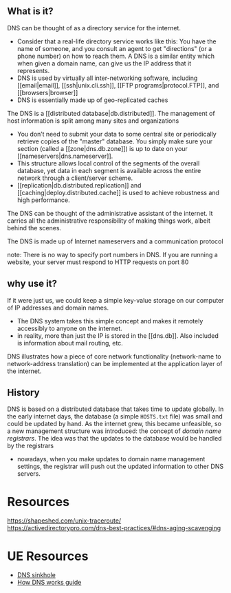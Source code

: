 
## What is it?
DNS can be thought of as a directory service for the internet.
- Consider that a real-life directory service works like this: You have the name of someone, and you consult an agent to get "directions" (or a phone number) on how to reach them. A DNS is a similar entity which when given a domain name, can give us the IP address that it represents.
- DNS is used by virtually all inter-networking software, including [[email|email]], [[ssh|unix.cli.ssh]], [[FTP programs|protocol.FTP]], and [[browsers|browser]]
- DNS is essentially made up of geo-replicated caches

The DNS is a [[distributed database|db.distributed]]. The management of host information is split among many sites and organizations
- You don’t need to submit your data to some central site or periodically retrieve copies of the "master" database. You simply make sure your section (called a [[zone|dns.db.zone]]) is up to date on your [[nameservers|dns.nameserver]].
- This structure allows local control of the segments of the overall database, yet data in each segment is available across the entire network through a client/server scheme.
- [[replication|db.distributed.replication]] and [[caching|deploy.distributed.cache]] is used to achieve robustness and high performance.

The DNS can be thought of the administrative assistant of the internet. It carries all the administrative responsibility of making things work, albeit behind the scenes. 

The DNS is made up of Internet nameservers and a communication protocol

note: There is no way to specify port numbers in DNS. If you are running a website, your server must respond to HTTP requests on port 80

## why use it?
If it were just us, we could keep a simple key-value storage on our computer of IP addresses and domain names. 
- The DNS system takes this simple concept and makes it remotely accessibly to anyone on the internet.
- in reality, more than just the IP is stored in the [[dns.db]]. Also included is information about mail routing, etc.

DNS illustrates how a piece of core network functionality (network-name to network-address translation) can be implemented at the application layer of the internet.

## History
DNS is based on a distributed database that takes time to update globally. In the early internet days, the database (a simple `HOSTS.txt` file) was small and could be updated by hand. As the internet grew, this became unfeasible, so a new management structure was introduced: the concept of *domain name registrars*. The idea was that the updates to the database would be handled by the registrars
- nowadays, when you make updates to domain name management settings, the registrar will push out the updated information to other DNS servers. 

# Resources
https://shapeshed.com/unix-traceroute/
https://activedirectorypro.com/dns-best-practices/#dns-aging-scavenging

# UE Resources
- [DNS sinkhole](https://en.wikipedia.org/wiki/DNS_sinkhole)
- [How DNS works guide](https://howdns.works/)
